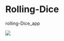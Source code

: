 # Rolling-Dice
rolling-Dice_app
<html>
  <body>
<img src="file:///Users/patelvraj/Desktop/dice/Screenshot%202019-05-14%20at%2010.43.51%20AM.png">
</body>
</html>
  
